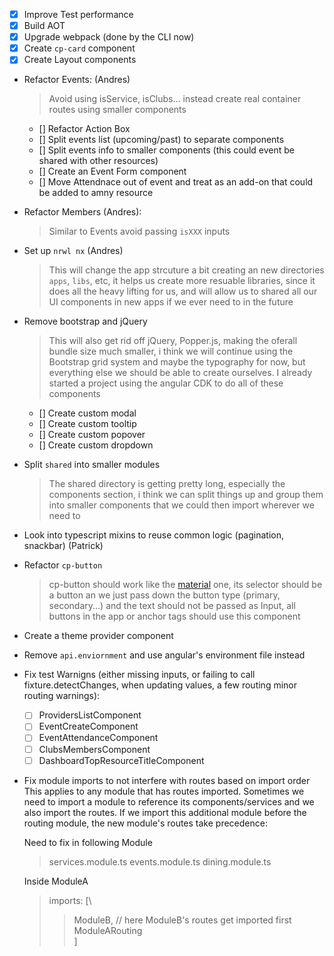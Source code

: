 * [x] Improve Test performance
* [x] Build AOT
* [x] Upgrade webpack (done by the CLI now)
* [x] Create `cp-card` component
* [x] Create Layout components

* Refactor Events: (Andres)

  > Avoid using isService, isClubs... instead create real container routes using smaller components

  * [] Refactor Action Box
  * [] Split events list (upcoming/past) to separate components
  * [] Split events info to smaller components (this could event be shared with other resources)
  * [] Create an Event Form component
  * [] Move Attendnace out of event and treat as an add-on that could be added to amny resource

* Refactor Members (Andres):

  > Similar to Events avoid passing `isXXX` inputs

- Set up `nrwl nx` (Andres)

  > This will change the app strcuture a bit creating an new directories `apps`, `libs`, etc, it helps us create more resuable libraries, since it does all the heavy lifting for us, and will allow us to shared all our UI components in new apps if we ever need to in the future

- Remove bootstrap and jQuery

  > This will also get rid off jQuery, Popper.js, making the oferall bundle size much smaller, i think we will continue using the Bootstrap grid system and maybe the typography for now, but everything else we should be able to create ourselves. I already started a project using the angular CDK to do all of these components

  * [] Create custom modal
  * [] Create custom tooltip
  * [] Create custom popover
  * [] Create custom dropdown

* Split `shared` into smaller modules

  > The shared directory is getting pretty long, especially the components section, i think we can split things up and group them into smaller components that we could then import wherever we need to

* Look into typescript mixins to reuse common logic (pagination, snackbar) (Patrick)

* Refactor `cp-button`

  > cp-button should work like the [material](https://github.com/angular/material2/blob/master/src/lib/button/button.ts) one, its selector should be a button an we just pass down the button type (primary, secondary...) and the text should not be passed as Input, all buttons in the app or anchor tags should use this component

* Create a theme provider component

* Remove `api.enviornment` and use angular's environment file instead

* Fix test Warnigns (either missing inputs, or failing to call fixture.detectChanges, when updating values, a few routing minor routing warnings):

  * [ ] ProvidersListComponent
  * [ ] EventCreateComponent
  * [ ] EventAttendanceComponent
  * [ ] ClubsMembersComponent
  * [ ] DashboardTopResourceTitleComponent

* Fix module imports to not interfere with routes based on import order
  This applies to any module that has routes imported. Sometimes we need to import a module to reference its components/services and we also import the routes. If we import this additional module before the routing module, the new module's routes take precedence:

  Need to fix in following Module

  > services.module.ts
  > events.module.ts
  > dining.module.ts

  Inside ModuleA

  > imports: [\
  >
  > > ModuleB, // here ModuleB's routes get imported first\
  > >  ModuleARouting\
  > > ]
